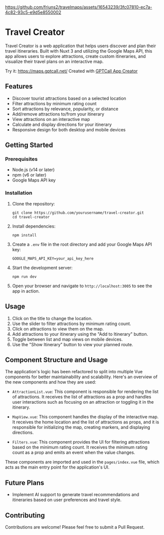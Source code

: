 https://github.com/friuns2/travelmaps/assets/16543239/3fc07810-ec7a-4c82-93c5-e9d5e8550002


# Travel Creator

Travel Creator is a web application that helps users discover and plan their travel itineraries. Built with Nuxt 3 and utilizing the Google Maps API, this app allows users to explore attractions, create custom itineraries, and visualize their travel plans on an interactive map.

Try it: https://maps.gptcall.net/
Created with [GPTCall App Creator](https://app.gptcall.net/)

## Features

- Discover tourist attractions based on a selected location
- Filter attractions by minimum rating count
- Sort attractions by relevance, popularity, or distance
- Add/remove attractions to/from your itinerary
- View attractions on an interactive map
- Calculate and display directions for your itinerary
- Responsive design for both desktop and mobile devices

## Getting Started

### Prerequisites

- Node.js (v14 or later)
- npm (v6 or later)
- Google Maps API key

### Installation

1. Clone the repository:
   ```
   git clone https://github.com/yourusername/travel-creator.git
   cd travel-creator
   ```

2. Install dependencies:
   ```
   npm install
   ```

3. Create a `.env` file in the root directory and add your Google Maps API key:
   ```
   GOOGLE_MAPS_API_KEY=your_api_key_here
   ```

4. Start the development server:
   ```
   npm run dev
   ```

5. Open your browser and navigate to `http://localhost:3005` to see the app in action.

## Usage

1. Click on the title to change the location.
2. Use the slider to filter attractions by minimum rating count.
3. Click on attractions to view them on the map.
4. Add attractions to your itinerary using the "Add to Itinerary" button.
5. Toggle between list and map views on mobile devices.
6. Use the "Show Itinerary" button to view your planned route.

## Component Structure and Usage

The application's logic has been refactored to split into multiple Vue components for better maintainability and scalability. Here's an overview of the new components and how they are used:

- `AttractionList.vue`: This component is responsible for rendering the list of attractions. It receives the list of attractions as a prop and handles user interactions such as focusing on an attraction or toggling it in the itinerary.

- `MapView.vue`: This component handles the display of the interactive map. It receives the home location and the list of attractions as props, and it is responsible for initializing the map, creating markers, and displaying directions.

- `Filters.vue`: This component provides the UI for filtering attractions based on the minimum rating count. It receives the minimum rating count as a prop and emits an event when the value changes.

These components are imported and used in the `pages/index.vue` file, which acts as the main entry point for the application's UI.

## Future Plans

- Implement AI support to generate travel recommendations and itineraries based on user preferences and travel style.

## Contributing

Contributions are welcome! Please feel free to submit a Pull Request.
